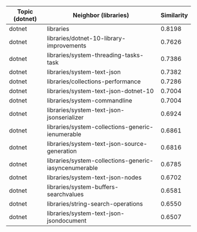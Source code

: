| Topic (dotnet) | Neighbor (libraries) | Similarity |
|-------------|-------------------|------------|
| dotnet | libraries | 0.8198 |
| dotnet | libraries/dotnet-10-library-improvements | 0.7626 |
| dotnet | libraries/system-threading-tasks-task | 0.7386 |
| dotnet | libraries/system-text-json | 0.7382 |
| dotnet | libraries/collections-performance | 0.7286 |
| dotnet | libraries/system-text-json-dotnet-10 | 0.7004 |
| dotnet | libraries/system-commandline | 0.7004 |
| dotnet | libraries/system-text-json-jsonserializer | 0.6924 |
| dotnet | libraries/system-collections-generic-ienumerable | 0.6861 |
| dotnet | libraries/system-text-json-source-generation | 0.6816 |
| dotnet | libraries/system-collections-generic-iasyncenumerable | 0.6785 |
| dotnet | libraries/system-text-json-nodes | 0.6702 |
| dotnet | libraries/system-buffers-searchvalues | 0.6581 |
| dotnet | libraries/string-search-operations | 0.6550 |
| dotnet | libraries/system-text-json-jsondocument | 0.6507 |
